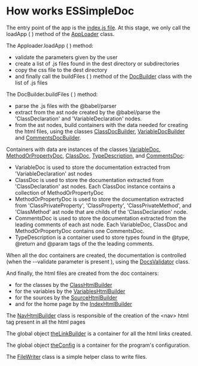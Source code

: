 # How works ESSimpleDoc

The entry point of the app is the [index.js file](indexjs.html). At this stage, we only call the loadApp ( ) method of the
[AppLoader](AppLoader.html) class.

The Apploader.loadApp ( ) method:
- validate the parameters given by the user
- create a list of .js files found in the dest directory or subdirectories
- copy the css file to the dest directory
- and finally call the buildFiles ( ) method of the [DocBuilder](DocBuilder.html) class with the list of .js files

The DocBuilder.buildFiles ( ) method:
- parse the .js files with the @babel/parser
- extract from the ast node created by the @babel/parse the 'ClassDeclaration' and 'VariableDeclaration' nodes.
- from the ast nodes, build containers with the data needed for creating the html files, using the classes [ClassDocBuilder](ClassDocBuilder.html),
[VariableDocBuilder](VariableDocBuilder.html) and [CommentsDocBuilder](CommentsDocBuilder.html).

Containers with data are instances of the classes [VariableDoc](VariableDoc.html), [MethodOrPropertyDoc](MethodOrPropertyDoc.html),
[ClassDoc](ClassDoc.html), [TypeDescription](TypeDescription.html), and [CommentsDoc](CommentsDoc.html):
- VariableDoc is used to store the documentation extracted from 'VariableDeclaration' ast nodes
- ClassDoc is used to store the documentation extracted from 'ClassDeclaration' ast nodes. Each ClassDoc instance contains
a collection of MethodOrPropertyDoc
- MethodOrPropertyDoc is used to store the documentation extracted from 'ClassPrivateProperty', 'ClassProperty', 'ClassPrivateMethod', 
and 'ClassMethod' ast node that are childs of the 'ClassDeclaration' node.
- CommentsDoc is used to store the documentation extracted from the leading comments of each ast node. Each VariableDoc, ClassDoc
and MethodOrPropertyDoc contains one CommentsDoc.
- TypeDescription is a container used to store types found in the @type, @return and @param tags of the the leading comments.

When all the doc containers are created, the documentation is controlled (when the --validate parameter is present ),
using the [DocsValidator](DocsValidator.html) class.

And finally, the html files are created from the doc containers:
- for the classes by the [ClassHtmlBuilder](ClassHtmlBuilder.html)
- for the variables by the [VariablesHtmlBuilder](VariablesHtmlBuilder.html)
- for the sources by the [SourceHtmlBuilder](SourceHtmlBuilder.html)
- and for the home page by the [IndexHtmlBuilder](IndexHtmlBuilder.html)

The [NavHtmlBuilder](NavHtmlBuilder.html) class is responsible of the creation of the &lt;nav&gt; html tag present in all the html pages

The global object [theLinkBuilder](variables.html#theLinkBuilder) is a container for all the html links created.

The global object [theConfig](variables.html#theConfig) is a container for the program's configuration.

The [FileWriter](FileWriter.html) class is a simple helper class to write files.

